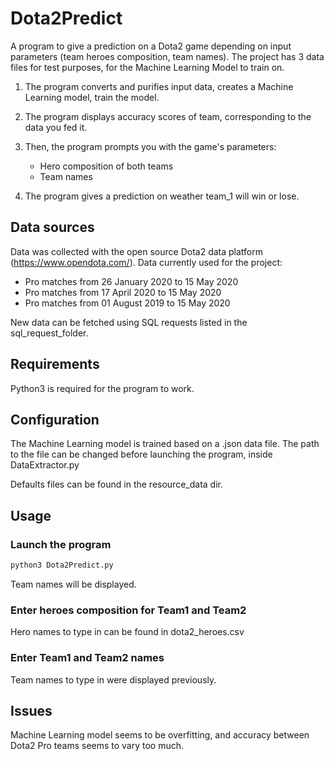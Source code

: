 # Dota2Predict

A program to give a prediction on a Dota2 game depending on input parameters (team heroes composition, team names).
The project has 3 data files for test purposes, for the Machine Learning Model to train on.

1) The program converts and purifies input data, creates a Machine Learning model, train the model.

2) The program displays accuracy scores of team, corresponding to the data you fed it.

3) Then, the program prompts you with the game's parameters:
	- Hero composition of both teams
	- Team names

4) The program gives a prediction on weather team_1 will win or lose.

## Data sources

Data was collected with the open source Dota2 data platform (https://www.opendota.com/).
Data currently used for the project:
- Pro matches from 26 January 2020 to 15 May 2020
- Pro matches from 17 April 2020 to 15 May 2020
- Pro matches from 01 August 2019 to 15 May 2020

New data can be fetched using SQL requests listed in the sql_request_folder.

## Requirements

Python3 is required for the program to work.

## Configuration

The Machine Learning model is trained based on a .json data file.
The path to the file can be changed before launching the program, inside DataExtractor.py

Defaults files can be found in the resource_data dir.

## Usage

### Launch the program

```bash
python3 Dota2Predict.py
```
Team names will be displayed.

### Enter heroes composition for Team1 and Team2

Hero names to type in can be found in dota2_heroes.csv

### Enter Team1 and Team2 names

Team names to type in were displayed previously.

## Issues

Machine Learning model seems to be overfitting, and accuracy between Dota2 Pro teams seems to vary too much.
